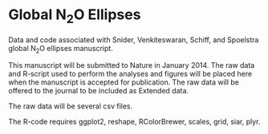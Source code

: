 Global N<sub>2</sub>O Ellipses
==============================

Data and code associated with Snider, Venkiteswaran, Schiff, and Spoelstra global N<sub>2</sub>O ellipses manuscript.

This manuscript will be submitted to Nature in January 2014. The raw data and R-script used to perform the analyses and figures will be placed here when the manuscript is accepted for publication. The raw data will be offered to the journal to be included as Extended data.

The raw data will be several csv files. 

The R-code requires ggplot2, reshape, RColorBrewer, scales, grid, siar, plyr.

